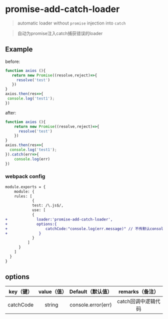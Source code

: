 # promise-add-catch-loader

> automatic loader without `promise` injection into `catch`

> 自动为promise注入catch捕获错误的loader

## Example

 before:

 ```js
function axios (){
	return new Promise((resolve,reject)=>{
      resolve('test')
    })
}
axios.then(res=>{
  console.log('test1');
})
 ```
after:

```js
function axios (){
	return new Promise((resolve,reject)=>{
      resolve('test')
    })
}
axios.then(res=>{
  console.log('test1');
}).catch(err=>{
    console.log(err)
})
```
### webpack config

```diff
module.exports = {
    module: {
    rules: [
            {
            test: /\.js$/,
            use: [
            {
+             loader:'promise-add-catch-loader',
+             options:{
+                 catchCode:"console.log(err.message)" // 不传默认console.error(err)
+              }
            }
          ]
      }
    ]
  }
}
```
## options

| key（键）|  value（值）| Default（默认值）| remarks（备注）|
| :-----: | :--------: | :------------: | :------: | 
|  catchCode |  string |  console.error(err) |  catch回调中逻辑代码  |







